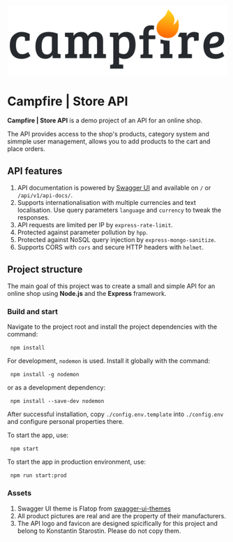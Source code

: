 <p align="center">
  <img src="/public/img/campfire_logo.png" alt="Campfire Store API logo"/>
</p>

# Campfire | Store API

**Campfire | Store API** is a demo project of an API for an online shop.

The API provides access to the shop's products, category system and simmple user management, allows you to add products to the cart and place orders.

## API features

1. API documentation is powered by [Swagger UI](https://swagger.io/tools/swagger-ui/) and available on `/` or `/api/v1/api-docs/`.
2. Supports internationalisation with multiple currencies and text localisation. Use query parameters `language` and `currency` to tweak the responses.
3. API requests are limited per IP by `express-rate-limit`.
4. Protected against parameter pollution by `hpp`.
5. Protected against NoSQL query injection by `express-mongo-sanitize`.
6. Supports CORS with `cors` and secure HTTP headers with `helmet`.

## Project structure

The main goal of this project was to create a small and simple API for an online shop using **Node.js** and the **Express** framework.

### Build and start

Navigate to the project root and install the project dependencies with the command:

```
 npm install
```

For development, `nodemon` is used. Install it globally with the command:

```
 npm install -g nodemon
```

or as a development dependency:

```
 npm install --save-dev nodemon
```

After successful installation, copy `./config.env.template` into `./config.env` and configure personal properties there.

To start the app, use:

```
 npm start
```

To start the app in production environment, use:

```
 npm run start:prod
```

### Assets

1. Swagger UI theme is Flatop from [swagger-ui-themes](https://github.com/ostranme/swagger-ui-themes)
2. All product pictures are real and are the property of their manufacturers.
3. The API logo and favicon are designed spicifically for this project and belong to Konstantin Starostin. Please do not copy them.
